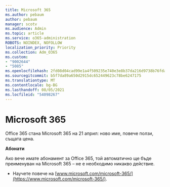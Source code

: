 ```yaml
---
title: Microsoft 365
ms.author: pebaum
author: pebaum
manager: scotv
ms.audience: Admin
ms.topic: article
ms.service: o365-administration
ROBOTS: NOINDEX, NOFOLLOW
localization_priority: Priority
ms.collection: Adm_O365
ms.custom:
- "9002644"
- "5085"
ms.openlocfilehash: 2fd08d04cad99e1a4f509235e740e3e8b37da216d9738b76fda87f783f337e93
ms.sourcegitcommit: b5f7da89a650d2915dc652449623c78be6247175
ms.translationtype: MT
ms.contentlocale: bg-BG
ms.lasthandoff: 08/05/2021
ms.locfileid: "54098267"
---
```

# <a name="microsoft-365"></a>Microsoft 365

Office 365 стана Microsoft 365 на 21 април: ново име, повече ползи, същата цена.

**Абонати**

Ако вече имате абонамент за Office 365, той автоматично ще бъде преименуван на Microsoft 365 – не е необходимо никакво действие.

- Научете повече на [www.microsoft.com/microsoft-365/](https://www.microsoft.com/microsoft-365/).
